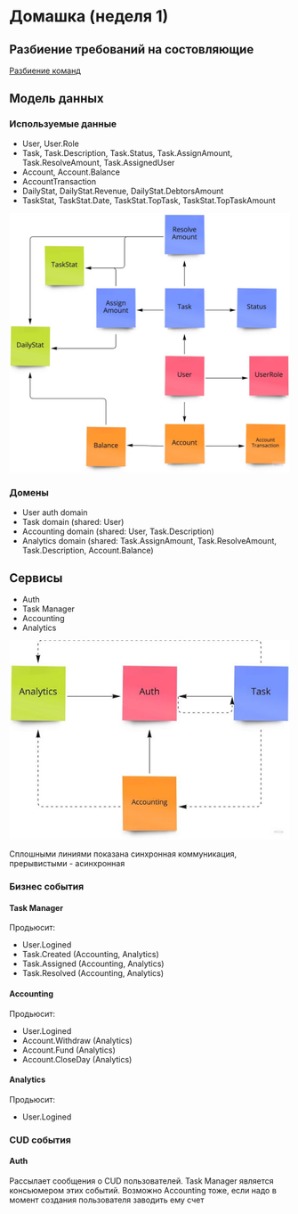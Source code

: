 # Домашка (неделя 1)

## Разбиение требований на состовляющие

[Разбиение команд](./commands.md)

## Модель данных

### Используемые данные

- User, User.Role
- Task, Task.Description, Task.Status, Task.AssignAmount, Task.ResolveAmount, Task.AssignedUser
- Account, Account.Balance
- AccountTransaction
- DailyStat, DailyStat.Revenue, DailyStat.DebtorsAmount
- TaskStat, TaskStat.Date, TaskStat.TopTask, TaskStat.TopTaskAmount

![schema](./data_model.jpeg)

### Домены
- User auth domain
- Task domain (shared: User)
- Accounting domain (shared: User, Task.Description)
- Analytics domain (shared: Task.AssignAmount, Task.ResolveAmount, Task.Description, Account.Balance)

## Сервисы

- Auth
- Task Manager
- Accounting
- Analytics

![schema](./services.jpeg)

Сплошными линиями показана синхронная коммуникация, прерывистыми - асинхронная


### Бизнес события

#### Task Manager

Продьюсит:
- User.Logined
- Task.Created  (Accounting, Analytics)
- Task.Assigned (Accounting, Analytics)
- Task.Resolved (Accounting, Analytics)

#### Accounting

Продьюсит:
- User.Logined
- Account.Withdraw (Analytics)
- Account.Fund (Analytics)
- Account.CloseDay (Analytics)

#### Analytics

Продьюсит:
- User.Logined

### CUD события

#### Auth

Рассылает сообщения о CUD пользователей.
Task Manager является консьюмером этих событий.
Возможно Accounting тоже, если надо в момент создания пользователя заводить ему счет
